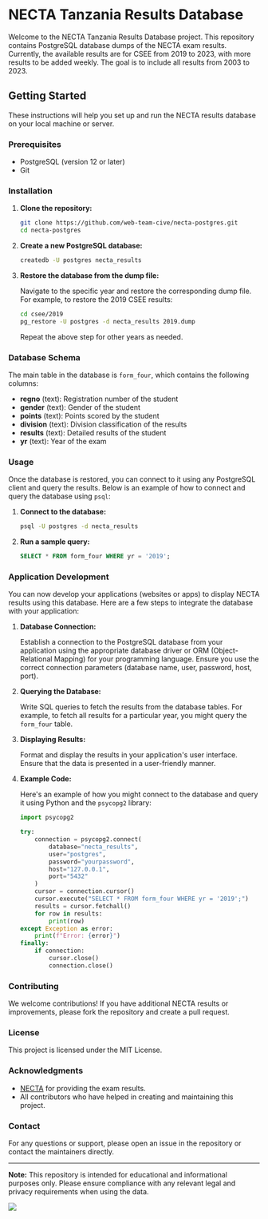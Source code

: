 # NECTA Tanzania Results Database

Welcome to the NECTA Tanzania Results Database project. This repository contains PostgreSQL database dumps of the NECTA exam results. Currently, the available results are for CSEE from 2019 to 2023, with more results to be added weekly. The goal is to include all results from 2003 to 2023.

## Getting Started

These instructions will help you set up and run the NECTA results database on your local machine or server.

### Prerequisites

- PostgreSQL (version 12 or later)
- Git

### Installation

1. **Clone the repository:**

   ```sh
   git clone https://github.com/web-team-cive/necta-postgres.git
   cd necta-postgres
   ```

2. **Create a new PostgreSQL database:**

   ```sh
   createdb -U postgres necta_results
   ```

3. **Restore the database from the dump file:**

   Navigate to the specific year and restore the corresponding dump file. For example, to restore the 2019 CSEE results:

   ```sh
   cd csee/2019
   pg_restore -U postgres -d necta_results 2019.dump
   ```

   Repeat the above step for other years as needed.

### Database Schema

The main table in the database is `form_four`, which contains the following columns:

- **regno** (text): Registration number of the student
- **gender** (text): Gender of the student
- **points** (text): Points scored by the student
- **division** (text): Division classification of the results
- **results** (text): Detailed results of the student
- **yr** (text): Year of the exam

### Usage

Once the database is restored, you can connect to it using any PostgreSQL client and query the results. Below is an example of how to connect and query the database using `psql`:

1. **Connect to the database:**

   ```sh
   psql -U postgres -d necta_results
   ```

2. **Run a sample query:**

   ```sql
   SELECT * FROM form_four WHERE yr = '2019';
   ```

### Application Development

You can now develop your applications (websites or apps) to display NECTA results using this database. Here are a few steps to integrate the database with your application:

1. **Database Connection:**

   Establish a connection to the PostgreSQL database from your application using the appropriate database driver or ORM (Object-Relational Mapping) for your programming language. Ensure you use the correct connection parameters (database name, user, password, host, port).

2. **Querying the Database:**

   Write SQL queries to fetch the results from the database tables. For example, to fetch all results for a particular year, you might query the `form_four` table.

3. **Displaying Results:**

   Format and display the results in your application's user interface. Ensure that the data is presented in a user-friendly manner.

4. **Example Code:**

   Here's an example of how you might connect to the database and query it using Python and the `psycopg2` library:

   ```python
   import psycopg2

   try:
       connection = psycopg2.connect(
           database="necta_results",
           user="postgres",
           password="yourpassword",
           host="127.0.0.1",
           port="5432"
       )
       cursor = connection.cursor()
       cursor.execute("SELECT * FROM form_four WHERE yr = '2019';")
       results = cursor.fetchall()
       for row in results:
           print(row)
   except Exception as error:
       print(f"Error: {error}")
   finally:
       if connection:
           cursor.close()
           connection.close()
   ```

### Contributing

We welcome contributions! If you have additional NECTA results or improvements, please fork the repository and create a pull request.

### License

This project is licensed under the MIT License.

### Acknowledgments

- [NECTA](https://www.necta.go.tz/) for providing the exam results.
- All contributors who have helped in creating and maintaining this project.

### Contact

For any questions or support, please open an issue in the repository or contact the maintainers directly.

---

**Note:** This repository is intended for educational and informational purposes only. Please ensure compliance with any relevant legal and privacy requirements when using the data.

![](https://komarev.com/ghpvc/?username=Project-Views&style=for-the-badge)

